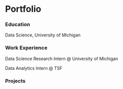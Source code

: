 # Portfolio

### Education
Data Science, University of Michigan

### Work Experience
Data Science Research Intern @ University of Michigan

Data Analytics Intern @ TSF

### Projects
